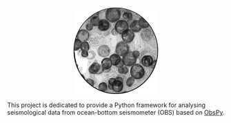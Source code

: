 <span style="display:block;text-align:center">![image](images/zooxantela_toolkit_logo_mini.png)

This project is dedicated to provide a Python framework for analysing seismological data from ocean-bottom seismometer (OBS) based on [ObsPy](https://github.com/obspy/obspy/wiki).